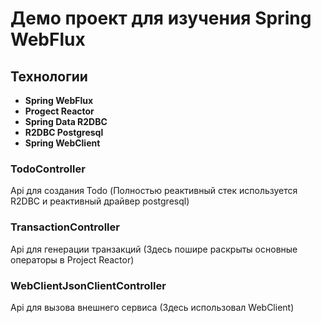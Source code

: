 # Демо проект для изучения Spring WebFlux

## Технологии 
- **Spring WebFlux**
- **Progect Reactor**
- **Spring Data R2DBC**
- **R2DBC Postgresql**
- **Spring WebClient**

### TodoController 
Api для создания Todo (Полностью реактивный стек используется R2DBC и реактивный драйвер postgresql)


### TransactionController
Api для генерации транзакций (Здесь пошире раскрыты основные операторы в Project Reactor)

### WebClientJsonClientController
Api для вызова внешнего сервиса (Здесь использовал WebClient) 
